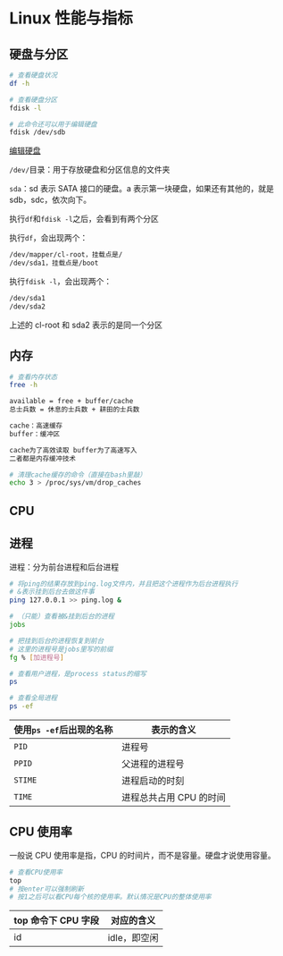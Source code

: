 # Linux 性能与指标

## 硬盘与分区

```bash
# 查看硬盘状况
df -h

# 查看硬盘分区
fdisk -l

# 此命令还可以用于编辑硬盘
fdisk /dev/sdb
```

[编辑硬盘](../Chapter09-Disk-Manage/09-01.md)

`/dev/`目录：用于存放硬盘和分区信息的文件夹

`sda`：sd 表示 SATA 接口的硬盘。a 表示第一块硬盘，如果还有其他的，就是 sdb，sdc，依次向下。

执行`df`和`fdisk -l`之后，会看到有两个分区

执行`df`，会出现两个：

```bash
/dev/mapper/cl-root，挂载点是/
/dev/sda1，挂载点是/boot
```

执行`fdisk -l`，会出现两个：

```bash
/dev/sda1
/dev/sda2
```

上述的 cl-root 和 sda2 表示的是同一个分区

## 内存

```bash
# 查看内存状态
free -h

available = free + buffer/cache
总士兵数 = 休息的士兵数 + 耕田的士兵数

cache：高速缓存
buffer：缓冲区

cache为了高效读取 buffer为了高速写入
二者都是内存缓冲技术
```

```bash
# 清理cache缓存的命令（直接在bash里敲）
echo 3 > /proc/sys/vm/drop_caches
```

## CPU

## 进程

进程：分为前台进程和后台进程

```bash
# 将ping的结果存放到ping.log文件内，并且把这个进程作为后台进程执行
# &表示挂到后台去做这件事
ping 127.0.0.1 >> ping.log &
```

```bash
# （只能）查看被&挂到后台的进程
jobs

# 把挂到后台的进程恢复到前台
# 这里的进程号是jobs里写的前缀
fg % [加进程号]
```

```bash
# 查看用户进程，是process status的缩写
ps

# 查看全局进程
ps -ef
```

| 使用`ps -ef`后出现的名称 | 表示的含义              |
| ------------------------ | ----------------------- |
| `PID`                    | 进程号                  |
| `PPID`                   | 父进程的进程号          |
| `STIME`                  | 进程启动的时刻          |
| `TIME`                   | 进程总共占用 CPU 的时间 |

## CPU 使用率

一般说 CPU 使用率是指，CPU 的时间片，而不是容量。硬盘才说使用容量。

```bash
# 查看CPU使用率
top
# 按enter可以强制刷新
# 按1之后可以看CPU每个核的使用率。默认情况是CPU的整体使用率
```

| top 命令下 CPU 字段 | 对应的含义   |
| ------------------- | ------------ |
| id                  | idle，即空闲 |
